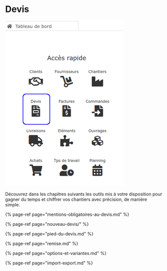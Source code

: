 # Devis

![](../../.gitbook/assets/devis-acces-rapide.png)



Découvrez dans les chapitres suivants les outils mis à votre disposition pour gagner du temps et chiffrer vos chantiers avec précision, de manière simple.

{% page-ref page="mentions-obligatoires-au-devis.md" %}

{% page-ref page="nouveau-devis/" %}

{% page-ref page="pied-du-devis.md" %}

{% page-ref page="remise.md" %}

{% page-ref page="options-et-variantes.md" %}

{% page-ref page="import-export.md" %}

